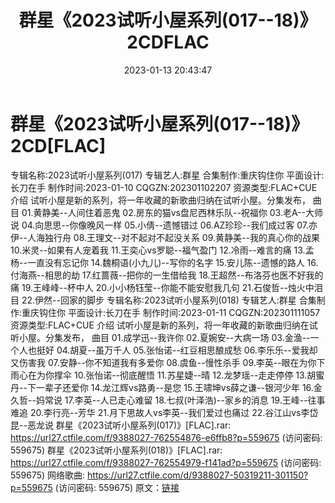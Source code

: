 ﻿---
title: 群星《2023试听小屋系列(017--18)》2CDFLAC
date: 2023-01-13 20:43:47
categories: APE、FLAC、MP3
tags: 华语中文
---
# 群星《2023试听小屋系列(017--18)》2CD[FLAC]

专辑名称:2023试听小屋系列(017)
专辑艺人:群星
合集制作:重庆钩住你
平面设计:长刀在手
制作时间:2023-01-10
CQGZN:202301102207
资源类型:FLAC+CUE
介绍
试听小屋是新的系列，将一年收藏的新歌曲归纳在试听小屋。分集发布，
曲目
01.黄静美--人间住着恶鬼
02.房东的猫vs盘尼西林乐队--祝福你
03.老A--大师说
04.向思思--你像晚风一样
05.小倩--遗憾错过
06.AZ珍珍--我们成过客
07.亦伊--人海独行舟
08.王理文--对不起对不起没关系
09.黄静美--我的真心你的战果
10.米灵--如果有人宠着我
11.王奕心vs罗聪--福气盈门
12.冷雨--难言的痛
13.孟杨--一直没有忘记你
14.魏桐语(小九儿)--写你的名字
15.安儿陈--遗憾的路人
16.付海燕--相思的劫
17.红蔷薇--把你的一生借给我
18.王超然--布洛芬也医不好我的痛
19.王峰峰--杯中人
20.小小杨钰莹--你能不能安慰我几句
21.石俊哲--烛火中泪目
22.伊然--回家的脚步
专辑名称:2023试听小屋系列(018)
专辑艺人:群星
合集制作:重庆钩住你
平面设计:长刀在手
制作时间:2023-01-11
CQGZN:202301111057
资源类型:FLAC+CUE
介绍
试听小屋是新的系列，将一年收藏的新歌曲归纳在试听小屋。分集发布，
曲目
01.成学迅--我许你
02.夏婉安--大病一场
03.金渔--一个人也挺好
04.胡夏--虽万千人
05.张怡诺--红豆相思酿成愁
06.李乐乐--爱我却又伤害我
07.安静--你不知道我有多爱你
08.虞鱼--慢性杀手
09.李英--眼在为你下雨心在为你撑伞
10.张怡诺--彻底醒悟
11.苏星婕--晴
12.龙梦瑶--走走停停
13.胡蜜丹--下一辈子还爱你
14.龙江辉vs路勇--是您
15.王啸坤vs薛之谦--银河少年
16.金久哲--妈常说
17.李英--人已走心难留
18.七叔(叶泽浩)--家乡的消息
19.王峰--往事难追
20.李行亮--芳华
21.月下思故人vs李英--我们爱过也痛过
22.谷江山vs李岱昆--恶龙说
群星《2023试听小屋系列(017)》[FLAC].rar: https://url27.ctfile.com/f/9388027-762554876-e6ffb8?p=559675
(访问密码: 559675)
群星《2023试听小屋系列(018)》[FLAC].rar: https://url27.ctfile.com/f/9388027-762554979-f141ad?p=559675
(访问密码: 559675)
网络歌曲: https://url27.ctfile.com/d/9388027-50319211-301150?p=559675
(访问密码: 559675)
原文：[链接](https://blog.sina.com.cn/s/blog_1647c7e76010310oh.html)